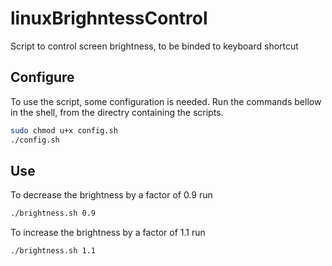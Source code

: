 # linuxBrighntessControl
Script to control screen brightness, to be binded to keyboard shortcut

## Configure

To use the script, some configuration is needed. Run the commands bellow in the shell, from the directry containing the scripts.

```bash
sudo chmod u+x config.sh
./config.sh
```

## Use

To decrease the brightness by a factor of 0.9 run

```bash
./brightness.sh 0.9
```

To increase the brightness by a factor of 1.1 run

```bash
./brightness.sh 1.1
```
